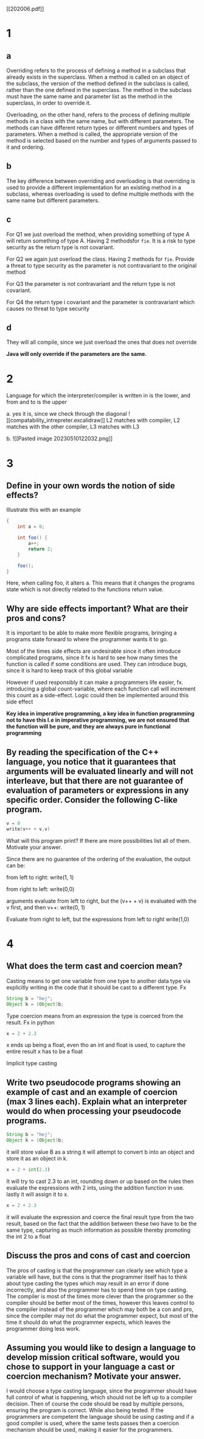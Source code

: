[[202006.pdf]]
# 1
## a
Overriding refers to the process of defining a method in a subclass that already exists in the superclass. When a method is called on an object of the subclass, the version of the method defined in the subclass is called, rather than the one defined in the superclass. The method in the subclass must have the same name and parameter list as the method in the superclass, in order to override it.

Overloading, on the other hand, refers to the process of defining multiple methods in a class with the same name, but with different parameters. The methods can have different return types or different numbers and types of parameters. When a method is called, the appropriate version of the method is selected based on the number and types of arguments passed to it and ordering.

## b
The key difference between overriding and overloading is that overriding is used to provide a different implementation for an existing method in a subclass, whereas overloading is used to define multiple methods with the same name but different parameters.

## c
For Q1 we just overload the method, when providing something of type A will return something of type A. Having 2 methodsfor `fie`. It is a risk to type security as the return type is not covariant.

For Q2 we again just overload the class. Having 2 methods for `fie`. Provide a threat to type security as the parameter is not contravariant to the original method

For Q3 the parameter is not contravariant and the return type is not covariant.

For Q4 the return type i covariant and the parameter is contravariant which causes no threat to type security


## d
They will all compile, since we just overload the ones that does not override

**Java will only override if the parameters are the same.**

# 2
Language for which the interpreter/compiler is written in is the lower, and from and to is the upper


a. yes it is, since we check through the diagonal
![[compatability_intrepreter.excalidraw]]
L2 matches with compiler, L2 matches with the other compiler, L3 matches with L3

b.
![[Pasted image 20230510122032.png]]

# 3 
## Define in your own words the notion of side effects?
Illustrate this with an example

```java
{
	int a = 0;

	int foo() {
		a++;
		return 2;
	}

	foo();
}
```
Here, when calling foo, it alters a. This means that it changes the programs state which is not directly related to the functions return value. 

## Why are side effects important? What are their pros and cons?
It is important to be able to make more flexible programs, bringing a programs state forward to where the programmer wants it to go.

Most of the times side effects are undesirable since it often introduce complicated programs, since it fx is hard to see how many times the function is called if some conditions are used. They can introduce bugs, since it is hard to keep track of this global variable

However if used responsibly it can make a programmers life easier, fx. introducing a global count-variable, where each function call will increment this count as a side-effect. Logic could then be implemented around this side effect

**Key idea in imperative programming, a key idea in function programming not to have this
I.e in imperative programming, we are not ensured that the function will be pure, and they are always pure in functional programming**

## By reading the specification of the C++ language, you notice that it guarantees that arguments will be evaluated linearly and will not interleave, but that there are not guarantee of evaluation of parameters or expressions in any specific order. Consider the following C-like program.
```c++
v = 0
write(v++ + v,v)
```
What will this program print? If there are more possibilities list all of them. Motivate your answer.

Since there are no guarantee of the ordering of the evaluation,  the output can be:

from left to right:
write(1, 1)

from right to left:
write(0,0)

arguments evaluate from left to right, but the (v++ + v) is evaluated with the v first, and then v++:
write(0, 1)

Evaluate from right to left, but the expressions from left to right
write(1,0)

# 4
## What does the term cast and coercion mean?
Casting means to get one variable from one type to another data type via explicitly writing in the code that it should be cast to a different type. Fx
```java
String b = "hej";
Object k = (Object)b;
```
Type coercion means from an expression the type is coerced from the result. Fx in python 
```python
x = 2 + 2.3
```
x ends up being a float, even tho an int and float is used, to capture the entire result x has to be a float

Implicit type casting


## Write two pseudocode programs showing an example of cast and an example of coercion (max 3 lines each). Explain what an interpreter would do when processing your pseudocode programs.

```java
String b = "hej";
Object k = (Object)b;
```
it will store value B as a string
it will attempt to convert b into an object and store it as an object in k.

```python
x = 2 + int(2.3)
```
It will try to cast 2.3 to an int, rounding down or up based on the rules
then evaluate the expressions with 2 ints, using the addition function in use.
lastly it will assign it to x.

```python
x = 2 + 2.3
```
it will evaluate the expression and coerce the final result type from the two result, based on the fact that the addition between these two have to be the same type, capturing as much information as possible thereby promoting the int 2 to a float

## Discuss the pros and cons of cast and coercion
The pros of casting is that the programmer can clearly see which type a variable will have, but the cons is that the programmer itself has to think about type casting the types which may result in an error if done incorrectly, and also the programmer has to spend time on type casting. The compiler is most of the times more clever than the programmer so the compiler should be better most of the times, however this leaves control to the compiler instead of the programmer which may both be a con and pro, since the compiler may not do what the programmer expect, but most of the time it should do what the programmer expects, which leaves the programmer doing less work.

## Assuming you would like to design a language to develop mission critical software, would you chose to support in your language a cast or coercion mechanism? Motivate your answer.
I would choose a type casting language, since the programmer should have full control of what is happening, which should not be left up to a compiler decision. Then of course the code should be read by multiple persons, ensuring the program is correct. While also being tested. If the programmers are competent the language should be using casting and if a good compiler is used, where the same tests passes then a coercion mechanism should be used, making it easier for the programmers.